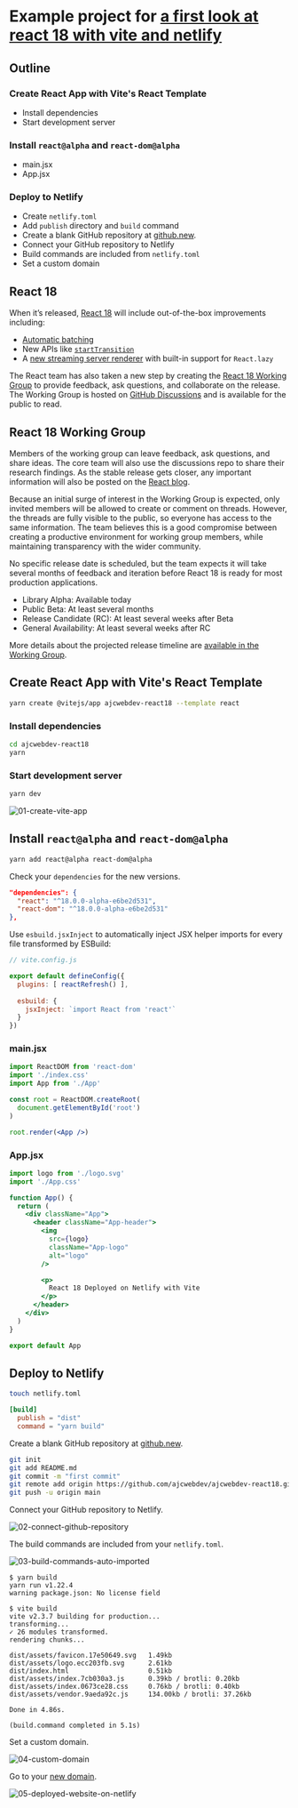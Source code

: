 # Example project for [a first look at react 18 with vite and netlify](https://dev.to/ajcwebdev/a-first-look-at-react-18-with-vite-and-netlify-5411)

## Outline

### Create React App with Vite's React Template
* Install dependencies
* Start development server

### Install `react@alpha` and `react-dom@alpha`
* main.jsx
* App.jsx

### Deploy to Netlify
* Create `netlify.toml`
* Add `publish` directory and `build` command
* Create a blank GitHub repository at [github.new](https://github.com/new/).
* Connect your GitHub repository to Netlify
* Build commands are included from `netlify.toml`
* Set a custom domain

## React 18

When it’s released, [React 18](https://github.com/reactwg/react-18/discussions/4) will include out-of-the-box improvements including:
* [Automatic batching](https://github.com/reactwg/react-18/discussions/21)
* New APIs like [`startTransition`](https://github.com/reactwg/react-18/discussions/41)
* A [new streaming server renderer](https://github.com/reactwg/react-18/discussions/37) with built-in support for `React.lazy`

The React team has also taken a new step by creating the [React 18 Working Group](https://github.com/reactwg/react-18) to provide feedback, ask questions, and collaborate on the release. The Working Group is hosted on [GitHub Discussions](https://github.com/reactwg/react-18/discussions) and is available for the public to read.

## React 18 Working Group

Members of the working group can leave feedback, ask questions, and share ideas. The core team will also use the discussions repo to share their research findings. As the stable release gets closer, any important information will also be posted on the [React blog](https://reactjs.org/blog/all.html/).

Because an initial surge of interest in the Working Group is expected, only invited members will be allowed to create or comment on threads. However, the threads are fully visible to the public, so everyone has access to the same information. The team believes this is a good compromise between creating a productive environment for working group members, while maintaining transparency with the wider community.

No specific release date is scheduled, but the team expects it will take several months of feedback and iteration before React 18 is ready for most production applications.

* Library Alpha: Available today
* Public Beta: At least several months
* Release Candidate (RC): At least several weeks after Beta
* General Availability: At least several weeks after RC

More details about the projected release timeline are [available in the Working Group](https://github.com/reactwg/react-18/discussions/9).

## Create React App with Vite's React Template

```bash
yarn create @vitejs/app ajcwebdev-react18 --template react
```

### Install dependencies

```bash
cd ajcwebdev-react18
yarn
```

### Start development server

```bash
yarn dev
```

![01-create-vite-app](https://dev-to-uploads.s3.amazonaws.com/uploads/articles/fdvsb936oo4qlhq2fw12.png)

## Install `react@alpha` and `react-dom@alpha`

```bash
yarn add react@alpha react-dom@alpha
```

Check your `dependencies` for the new versions.

```json
"dependencies": {
  "react": "^18.0.0-alpha-e6be2d531",
  "react-dom": "^18.0.0-alpha-e6be2d531"
},
```

Use `esbuild.jsxInject` to automatically inject JSX helper imports for every file transformed by ESBuild:

```javascript
// vite.config.js

export default defineConfig({
  plugins: [ reactRefresh() ],
  
  esbuild: {
    jsxInject: `import React from 'react'`
  }
})
```

### main.jsx

```jsx
import ReactDOM from 'react-dom'
import './index.css'
import App from './App'

const root = ReactDOM.createRoot(
  document.getElementById('root')
)

root.render(<App />)
```

### App.jsx

```jsx
import logo from './logo.svg'
import './App.css'

function App() {
  return (
    <div className="App">
      <header className="App-header">
        <img
          src={logo}
          className="App-logo"
          alt="logo"
        />

        <p>
          React 18 Deployed on Netlify with Vite
        </p>
      </header>
    </div>
  )
}

export default App
```

## Deploy to Netlify

```bash
touch netlify.toml
```

```toml
[build]
  publish = "dist"
  command = "yarn build"
```

Create a blank GitHub repository at [github.new](https://github.com/new/).

```bash
git init
git add README.md
git commit -m "first commit"
git remote add origin https://github.com/ajcwebdev/ajcwebdev-react18.git
git push -u origin main
```

Connect your GitHub repository to Netlify.

![02-connect-github-repository](https://dev-to-uploads.s3.amazonaws.com/uploads/articles/sud29dkfgb9kxcthbm0a.png)

The build commands are included from your `netlify.toml`.

![03-build-commands-auto-imported](https://dev-to-uploads.s3.amazonaws.com/uploads/articles/pfdbymv7infchvybsjgh.png)

```
$ yarn build
yarn run v1.22.4
warning package.json: No license field

$ vite build
vite v2.3.7 building for production...
transforming...
✓ 26 modules transformed.
rendering chunks...

dist/assets/favicon.17e50649.svg   1.49kb
dist/assets/logo.ecc203fb.svg      2.61kb
dist/index.html                    0.51kb
dist/assets/index.7cb030a3.js      0.39kb / brotli: 0.20kb
dist/assets/index.0673ce28.css     0.76kb / brotli: 0.40kb
dist/assets/vendor.9aeda92c.js     134.00kb / brotli: 37.26kb

Done in 4.86s.

(build.command completed in 5.1s)
```

Set a custom domain.

![04-custom-domain](https://dev-to-uploads.s3.amazonaws.com/uploads/articles/adsfhpjsem8g8wkcm6ap.png)

Go to your [new domain](https://ajcwebdev-react18.netlify.app/).

![05-deployed-website-on-netlify](https://dev-to-uploads.s3.amazonaws.com/uploads/articles/sx49sydxcw7q6hgc2tv7.png)
